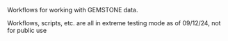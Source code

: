Workflows for working with GEMSTONE data. 

Workflows, scripts, etc. are all in extreme testing mode as of 09/12/24, not for public use
